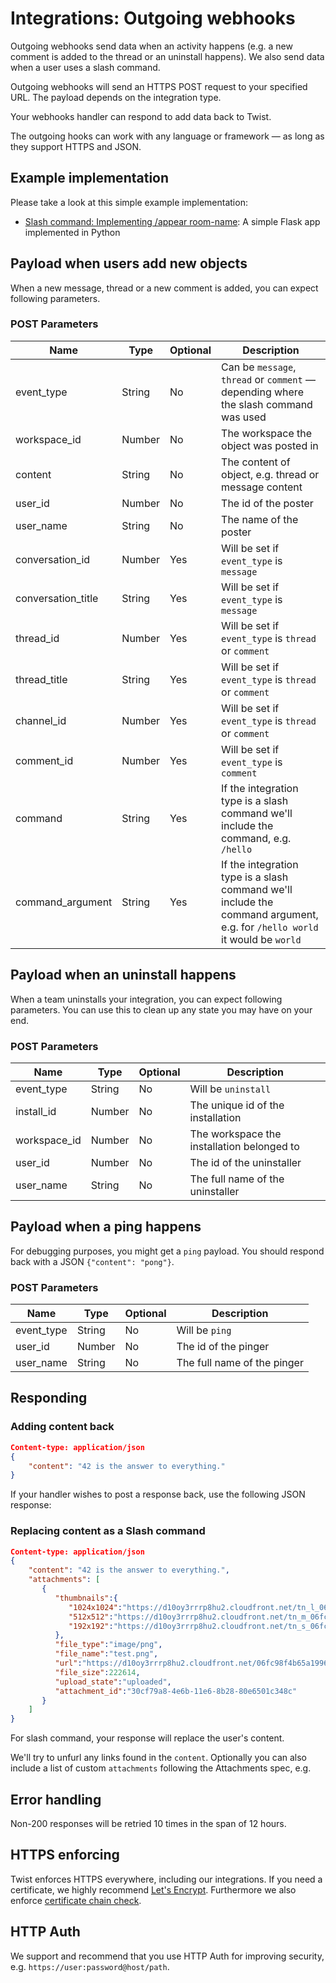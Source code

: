 # Integrations: Outgoing webhooks

Outgoing webhooks send data when an activity happens (e.g. a new comment is added to the thread or an uninstall happens). We also send data when a user uses a slash command.

Outgoing webhooks will send an HTTPS POST request to your specified URL. The payload depends on the integration type.

Your webhooks handler can respond to add data back to Twist.

The outgoing hooks can work with any language or framework — as long as they support HTTPS and JSON.


## Example implementation

Please take a look at this simple example implementation:

* [Slash command: Implementing /appear room-name](https://gist.github.com/amix/b5428febcaff80c84f616453196fe7dc): A simple Flask app implemented in Python


## Payload when users add new objects
When a new message, thread or a new comment is added, you can expect following parameters.

### POST Parameters
| Name | Type | Optional | Description |
| --- | --- | --- | --- |
| event_type | String | No | Can be `message`, `thread` or `comment` — depending where the slash command was used |
| workspace_id | Number | No | The workspace the object was posted in |
| content | String | No | The content of object, e.g. thread or message content |
| user_id | Number | No | The id of the poster |
| user_name | String | No | The name of the poster |
| conversation_id | Number | Yes | Will be set if `event_type` is `message` |
| conversation_title | String | Yes | Will be set if `event_type` is `message` |
| thread_id | Number | Yes | Will be set if `event_type` is `thread` or `comment` |
| thread_title | String | Yes | Will be set if `event_type` is `thread` or `comment` |
| channel_id | Number | Yes | Will be set if `event_type` is `thread` or `comment` |
| comment_id | Number | Yes | Will be set if `event_type` is `comment` |
| command | String | Yes | If the integration type is a slash command we'll include the command, e.g. `/hello` |
| command_argument | String | Yes | If the integration type is a slash command we'll include the command argument, e.g. for `/hello world` it would be `world` |


## Payload when an uninstall happens

When a team uninstalls your integration, you can expect following parameters. You can use this to clean up any state you may have on your end.

### POST Parameters
| Name | Type | Optional | Description |
| --- | --- | --- | --- |
| event_type | String | No | Will be `uninstall` |
| install_id | Number | No | The unique id of the installation |
| workspace_id | Number | No | The workspace the installation belonged to |
| user_id | Number | No | The id of the uninstaller |
| user_name | String | No | The full name of the uninstaller |


## Payload when a ping happens

For debugging purposes, you might get a `ping` payload. You should respond back with a JSON `{"content": "pong"}`.

### POST Parameters
| Name | Type | Optional | Description |
| --- | --- | --- | --- |
| event_type | String | No | Will be `ping` |
| user_id | Number | No | The id of the pinger |
| user_name | String | No | The full name of the pinger |


## Responding

### Adding content back

```json
Content-type: application/json
{
    "content": "42 is the answer to everything."
}
```

If your handler wishes to post a response back, use the following JSON response:


### Replacing content as a Slash command

```json
Content-type: application/json
{
    "content": "42 is the answer to everything.",
    "attachments": [
       {
          "thumbnails":{
             "1024x1024":"https://d10oy3rrrp8hu2.cloudfront.net/tn_l_06fc98f4b65a1996bd2c59f92e2ff23f.png",
             "512x512":"https://d10oy3rrrp8hu2.cloudfront.net/tn_m_06fc98f4b65a1996bd2c59f92e2ff23f.png",
             "192x192":"https://d10oy3rrrp8hu2.cloudfront.net/tn_s_06fc98f4b65a1996bd2c59f92e2ff23f.png"
          },
          "file_type":"image/png",
          "file_name":"test.png",
          "url":"https://d10oy3rrrp8hu2.cloudfront.net/06fc98f4b65a1996bd2c59f92e2ff23f/as/test.png",
          "file_size":222614,
          "upload_state":"uploaded",
          "attachment_id":"30cf79a8-4e6b-11e6-8b28-80e6501c348c"
       }
    ]
}
```

For slash command, your response will replace the user's content.

We'll try to unfurl any links found in the `content`. Optionally you can also include a list of custom `attachments` following the Attachments spec, e.g.



## Error handling

Non-200 responses will be retried 10 times in the span of 12 hours. 


## HTTPS enforcing

Twist enforces HTTPS everywhere, including our integrations. If you need a certificate, we highly recommend [Let's Encrypt](https://letsencrypt.org/). Furthermore we also enforce [certificate chain check](https://support.dnsimple.com/articles/what-is-ssl-certificate-chain/).


## HTTP Auth

We support and recommend that you use HTTP Auth for improving security, e.g. `https://user:password@host/path`.
